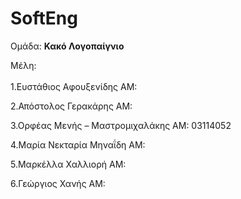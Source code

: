 # SoftEng
Ομάδα: 
<b>Κακό Λογοπαίγνιο</b>

Μέλη: <br/><br/>
1.Ευστάθιος Αφουξενίδης
      ΑΜ:
      
2.Απόστολος Γερακάρης
      ΑΜ: 
      
3.Ορφέας Μενής – Μαστρομιχαλάκης
      ΑΜ: 03114052
      
4.Μαρία Νεκταρία Μηναΐδη
      ΑΜ:
      
5.Μαρκέλλα Χαλλιορή
      ΑΜ:
      
6.Γεώργιος Χανής
      ΑΜ:

